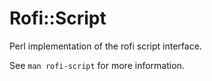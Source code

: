 # Rofi::Script

Perl implementation of the rofi script interface.

See `man rofi-script` for more information.
